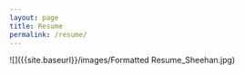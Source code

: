 ```yaml
---
layout: page
title: Resume
permalink: /resume/
---
```

![]({{site.baseurl}}/images/Formatted Resume_Sheehan.jpg)
